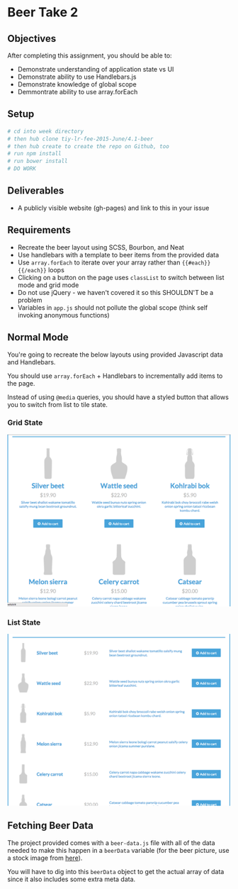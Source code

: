# Beer Take 2

## Objectives

After completing this assignment, you should be able to:

* Demonstrate understanding of application state vs UI
* Demonstrate ability to use Handlebars.js
* Demonstrate knowledge of global scope
* Demmontrate ability to use array.forEach

## Setup

```sh
# cd into week directory
# then hub clone tiy-lr-fee-2015-June/4.1-beer
# then hub create to create the repo on Github, too
# run npm install
# run bower install
# DO WORK
```

## Deliverables

* A publicly visible website (gh-pages) and link to this in your issue

## Requirements

* Recreate the beer layout using SCSS, Bourbon, and Neat
* Use handlebars with a template to beer items from the provided data
* Use `array.forEach` to iterate over your array rather than `{{#each}}{{/each}}` loops
* Clicking on a button on the page uses `classList` to switch between list mode and grid mode
* Do not use jQuery - we haven't covered it so this SHOULDN'T be a problem
* Variables in `app.js` should not pollute the global scope (think self invoking anonymous functions)

## Normal Mode

You're going to recreate the below layouts using provided Javascript data and Handlebars.

You should use `array.forEach` + Handlebars to incrementally add items to the page.

Instead of using `@media` queries, you should have a styled button that allows you to switch from list to tile state.

### Grid State

![](grid.png)

### List State

![](list.png)


## Fetching Beer Data

The project provided comes with a `beer-data.js` file with all of the data needed to make this happen in a `beerData` variable (for the beer picture, use a stock image from [here](../2.1-beer-layout/bottle-1.png)).

You will have to dig into this `beerData` object to get the actual array of data since it also includes some extra meta data.
